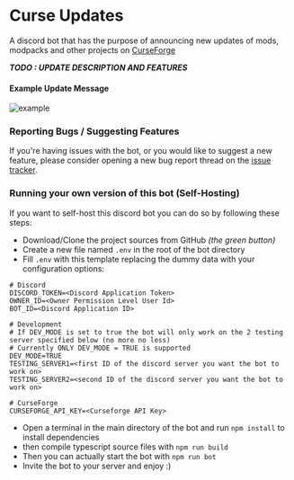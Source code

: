 # Curse Updates

A discord bot that has the purpose of announcing new updates of mods, modpacks and other projects on [CurseForge](http://www.curseforge.com/minecraft)


***TODO : UPDATE DESCRIPTION AND FEATURES***

<!--
It can announce new versions of:<br>
- Mods
- Modpacks
- Resource Packs
- Worlds
-->

#### Example Update Message
![example](https://i.imgur.com/tdd0qrC.png)

### Reporting Bugs / Suggesting Features
If you're having issues with the bot, or you would like to suggest a new feature, please consider opening a new bug report thread on the [issue tracker](https://github.com/Davoleo/curse-updates/issues).

<!--
### Inviting the original version of this bot.
Please if you use and appreciate this bot consider supporting me on Patreon or PayPal, incomes help me to pay the hosting prices of my VPS, so any donated amount is greatly appreciated!
Also note that the bot could still be a bit unstable, if you encounter some bugs please take some time to report them on my issue tracker.
The original version of this bot runs on my VPS, you can invite this version of the bot via [this link](https://discordapp.com/api/oauth2/authorize?client_id=658271214116274196&permissions=537193552&scope=bot). 
-->

### Running your own version of this bot (Self-Hosting)
If you want to self-host this discord bot you can do so by following these steps:<br>
- Download/Clone the project sources from GitHub _(the green button)_
- Create a new file named `.env` in the root of the bot directory
- Fill `.env` with this template replacing the dummy data with your configuration options:
```
# Discord
DISCORD_TOKEN=<Discord Application Token>
OWNER_ID=<Owner Permission Level User Id>
BOT_ID=<Discord Application ID>

# Development
# If DEV_MODE is set to true the bot will only work on the 2 testing server specified below (no more no less)
# Currently ONLY DEV_MODE = TRUE is supported
DEV_MODE=TRUE
TESTING_SERVER1=<first ID of the discord server you want the bot to work on>
TESTING_SERVER2=<second ID of the discord server you want the bot to work on>

# CurseForge
CURSEFORGE_API_KEY=<Curseforge API Key>
```
- Open a terminal in the main directory of the bot and run `npm install` to install dependencies
- then compile typescript source files with `npm run build`
- Then you can actually start the bot with `npm run bot`
- Invite the bot to your server and enjoy :)
